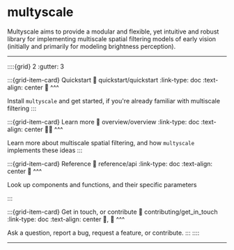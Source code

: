 # multyscale

Multyscale aims to provide a modular and flexible,
yet intuitive and robust library
for implementing multiscale spatial filtering models of early vision
(initially and primarily for modeling brightness perception).

---

::::{grid} 2
:gutter: 3

:::{grid-item-card} Quickstart
:link: quickstart/quickstart
:link-type: doc
:text-align: center
🏃
^^^

Install `multyscale`
and get started,
if you're already familiar with multiscale filtering
:::

:::{grid-item-card} Learn more
:link: overview/overview
:link-type: doc
:text-align: center
🧑‍🏫
^^^

Learn more about multiscale spatial filtering,
and how `multyscale` implements these ideas
:::

:::{grid-item-card} Reference
:link: reference/api
:link-type: doc
:text-align: center
📑
^^^

Look up components and functions,
and their specific parameters

:::

:::{grid-item-card} Get in touch, or contribute
:link: contributing/get_in_touch
:link-type: doc
:text-align: center
📨, 🎁
^^^

Ask a question,
report a bug,
request a feature,
or contribute.
:::
::::

---
